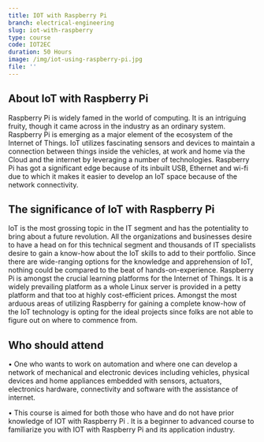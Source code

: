 ```yaml
---
title: IOT with Raspberry Pi
branch: electrical-engineering
slug: iot-with-raspberry
type: course
code: IOT2EC
duration: 50 Hours
image: /img/iot-using-raspberry-pi.jpg
file: ''
---
```



## About IoT with Raspberry Pi
Raspberry Pi is widely famed in the world of computing. It is an intriguing fruity, though it came across in the industry as an ordinary system. Raspberry Pi is emerging as a major element of the ecosystem of the Internet of Things. IoT utilizes fascinating sensors and devices to maintain a connection between things inside the vehicles, at work and home via the Cloud and the internet by leveraging a number of technologies. Raspberry Pi has got a significant edge because of its inbuilt USB, Ethernet and wi-fi due to which it makes it easier to develop an IoT space because of the network connectivity.
## The significance of IoT with Raspberry Pi
IoT is the most grossing topic in the IT segment and has the potentiality to bring about a future revolution. All the organizations and businesses desire to have a head on for this technical segment and thousands of IT specialists desire to gain a know-how about the IoT skills to add to their portfolio. 
Since there are wide-ranging options for the knowledge and apprehension of IoT, nothing could be compared to the beat of hands-on-experience. Raspberry Pi is amongst the crucial learning platforms for the Internet of Things. It is a widely prevailing platform as a whole Linux server is provided in a petty platform and that too at highly cost-efficient prices. Amongst the most arduous areas of utilizing Raspberry for gaining a complete know-how of the IoT technology is opting for the ideal projects since folks are not able to figure out on where to commence from.
## Who should attend
•	One who wants to work on automation and where one can develop a network of mechanical and electronic devices including vehicles, physical devices and home appliances embedded with sensors, actuators, electronics hardware, connectivity and software with the assistance of internet.

•	This course is aimed for both those who have and do not have prior knowledge of IOT with Raspberry Pi . It is a beginner to advanced course to familiarize you with IOT with Raspberry Pi and its application industry.





